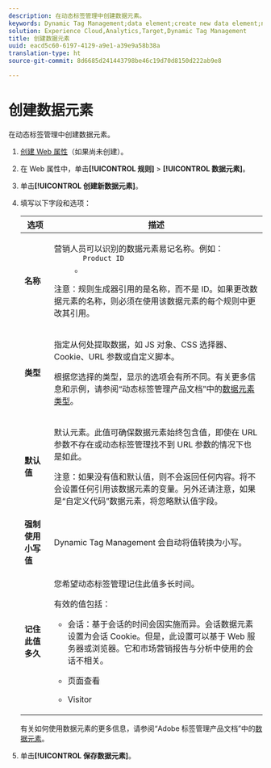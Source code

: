 ```yaml
---
description: 在动态标签管理中创建数据元素。
keywords: Dynamic Tag Management;data element;create new data element;name;type;default value;force lowercase value;remember this value for
solution: Experience Cloud,Analytics,Target,Dynamic Tag Management
title: 创建数据元素
uuid: eacd5c60-6197-4129-a9e1-a39e9a58b38a
translation-type: ht
source-git-commit: 8d6685d241443798be46c19d70d8150d222ab9e8

---
```



# 创建数据元素

在动态标签管理中创建数据元素。

1. [创建 Web 属性](/help/implement/other/dtm/t-create-web-property.md)（如果尚未创建）。
1. 在 Web 属性中，单击&#x200B;**[!UICONTROL 规则]** > **[!UICONTROL 数据元素]**。
1. 单击&#x200B;**[!UICONTROL 创建新数据元素]**。
1. 填写以下字段和选项：

   <table id="choicetable_681F7D5B86534FF0B6DB67E117B8E381"> 
    <thead class="chhead sthead"> 
      <th class="choptionhd"> 选项</th> 
      <th class="chdeschd"> 描述</th> 
    </thead> 
    <tr class="chrow strow"> 
      <td class="choption"><strong>名称</strong></td> 
      <td class="chdesc stentry"> <p>营销人员可以识别的数据元素易记名称。例如：<code>
          Product ID
        </code>。 </p> <p> <p>注意：规则生成器引用的是名称，而不是 ID。如果更改数据元素的名称，则必须在使用该数据元素的每个规则中更改其引用。 </p> </p> </td> 
    </tr> 
    <tr class="chrow strow"> 
      <td class="choption"><strong>类型</strong></td> 
      <td class="chdesc stentry"> <p> 指定从何处提取数据，如 JS 对象、CSS 选择器、Cookie、URL 参数或自定义脚本。 </p> <p>根据您选择的类型，显示的选项会有所不同。有关更多信息和示例，请参阅“动态标签管理产品文档”中的<a href="https://docs.adobe.com/content/help/zh-Hans/dtm/using/resources/data-elements.html">数据元素类型</a>。 </p> </td> 
    </tr> 
    <tr class="chrow strow"> 
      <td class="choption"><strong>默认值</strong></td> 
      <td class="chdesc stentry"> <p>默认元素。此值可确保数据元素始终包含值，即使在 URL 参数不存在或动态标签管理找不到 URL 参数的情况下也是如此。 </p> <p> <p>注意：如果没有值和默认值，则不会返回任何内容。将不会设置任何引用该数据元素的变量。另外还请注意，如果是“自定义代码”数据元素，将忽略默认值字段。 </p> </p> </td> 
    </tr> 
    <tr class="chrow strow"> 
      <td class="choption"><strong>强制使用小写值</strong></td> 
      <td class="chdesc stentry"> <p>Dynamic Tag Management 会自动将值转换为小写。 </p> </td> 
    </tr> 
    <tr class="chrow strow"> 
      <td class="choption"><strong>记住此值多久</strong></td> 
      <td class="chdesc stentry"> <p>您希望动态标签管理记住此值多长时间。 </p> <p> 有效的值包括： </p> 
      <ul id="ul_52F6CD8FC22942208F3F45492E914104"> 
        <li id="li_32E4366C5B2E46D788CD8478620FE3E0"> <p>会话：基于会话的时间会因实施而异。会话数据元素设置为会话 Cookie。但是，此设置可以基于 Web 服务器或浏览器。它和市场营销报告与分析中使用的会话不相关。 </p> </li> 
        <li id="li_8A944564BF7643E4B21F0EF2394B3FE8"> <p>页面查看 </p> </li> 
        <li id="li_5C8A2F2392FD475AA89DDA7D5B5CF88B"> <p>Visitor </p> </li> 
      </ul> </td> 
    </tr> 
   </table>

   有关如何使用数据元素的更多信息，请参阅“Adobe 标签管理产品文档”中的[数据元素](https://docs.adobe.com/content/help/zh-Hans/dtm/using/resources/data-elements.html)。
1. 单击&#x200B;**[!UICONTROL 保存数据元素]**。
